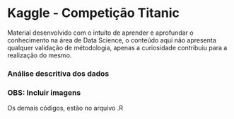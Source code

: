 # Kaggle - Competição Titanic 

Material desenvolvido com o intuíto de aprender e aprofundar o conhecimento na área de Data Science, o conteúdo aqui não apresenta qualquer validação de métodologia, apenas a curiosidade contribuiu para a realização do mesmo.

### Análise descritiva dos dados
### OBS:  Incluir imagens


Os demais códigos, estão no arquivo .R
